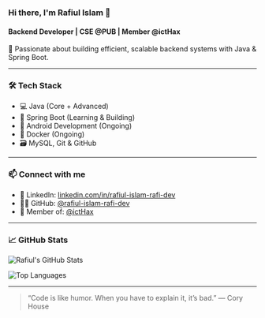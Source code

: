 ### Hi there, I'm Rafiul Islam 👋  
#### Backend Developer | CSE @PUB | Member @ictHax

🚀 Passionate about building efficient, scalable backend systems with Java & Spring Boot.

---

### 🛠️ Tech Stack
- 💻 Java (Core + Advanced)
- 🌱 Spring Boot (Learning & Building)
- 🤖 Android Development (Ongoing)
- 🐳 Docker (Ongoing)
- 🗃️ MySQL, Git & GitHub

---

### 📫 Connect with me
- 🔗 LinkedIn: [linkedin.com/in/rafiul-islam-rafi-dev](https://linkedin.com/in/rafiul-islam-rafi-dev)
- 🧑‍💻 GitHub: [@rafiul-islam-rafi-dev](https://github.com/rafiul-islam-rafi-dev)
- 🤝 Member of: [@ictHax](https://github.com/ictHax)

---

### 📈 GitHub Stats

![Rafiul's GitHub Stats](https://github-readme-stats.vercel.app/api?username=rafiul-islam-rafi-dev&show_icons=true&theme=tokyonight)

![Top Languages](https://github-readme-stats.vercel.app/api/top-langs/?username=rafiul-islam-rafi-dev&layout=compact&theme=tokyonight)

---

> “Code is like humor. When you have to explain it, it’s bad.” — Cory House
